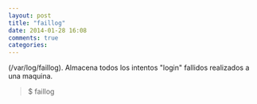 ```yaml
---
layout: post
title: "faillog"
date: 2014-01-28 16:08
comments: true
categories: 
---
```

(/var/log/faillog). Almacena todos los intentos "login" fallidos realizados a una maquina.

>$ faillog

